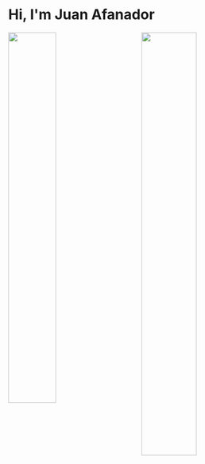 # Hi, I'm Juan Afanador

<a href="https://github.com/juanafanador07"><img align="left" width="43.75%" src="https://github-readme-stats.vercel.app/api?username=juanafanador07&show_icons=true&count_private=true" /></a>
<a href="https://github.com/juanafanador07"><img align="right" width="46.75%" src="https://github-readme-stats.vercel.app/api/top-langs/?username=juanafanador07&layout=compact" /></a>
